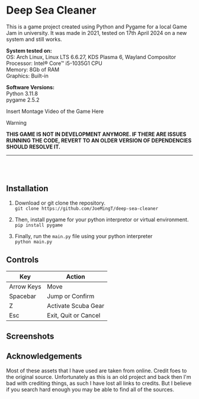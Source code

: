 # Deep Sea Cleaner
This is a game project created using Python and Pygame for a local Game Jam in university. It was made in 2021, tested on 17th April 2024 on a new system and still works.

**System tested on:** <br/>
OS: Arch Linux, Linux LTS 6.6.27, KDS Plasma 6, Wayland Compositor <br/>
Processor: Intel® Core™ i5-1035G1 CPU <br/>
Memory: 8Gb of RAM <br/>
Graphics: Built-in <br/>

**Software Versions:** <br/>
Python 3.11.8 <br/>
pygame 2.5.2 <br/>

Insert Montage Video of the Game Here

> [!warning]
> <b>THIS GAME IS NOT IN DEVELOPMENT ANYMORE. IF THERE ARE ISSUES RUNNING THE CODE, REVERT TO AN OLDER VERSION OF DEPENDENCIES SHOULD RESOLVE IT.</b>

---

<br />
<br />

## Installation

1. Download or git clone the repository. <br/>
`git clone https://github.com/JoeMingT/deep-sea-cleaner`

2. Then, install pygame for your python interpretor or virtual environment. <br/>
`pip install pygame`

3. Finally, run the `main.py` file using your python interpreter <br/>
`python main.py`

## Controls

| Key           | Action               |
| ------------- | -------------------- |
| Arrow Keys    | Move                 |
| Spacebar      | Jump or Confirm      |
| Z             | Activate Scuba Gear  |
| Esc           | Exit, Quit or Cancel |


## Screenshots



## Acknowledgements
Most of these assets that I have used are taken from online. Credit foes to the original source. Unfortunately as this is an old project and back then I'm bad with crediting things, as such I have lost all links to credits. But I believe if you search hard enough you may be able to find all of the sources.
